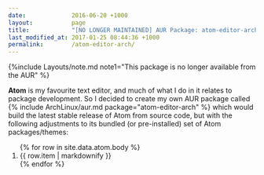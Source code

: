 ```yaml
---
date:             2016-06-20 +1000
layout:           page
title:            "[NO LONGER MAINTAINED] AUR Package: atom-editor-arch"
last_modified_at: 2017-01-25 08:44:36 +1000
permalink:        /atom-editor-arch/
---
```


{%include Layouts/note.md note1="This package is no longer available from the AUR" %}

**Atom** is my favourite text editor, and much of what I do in it relates to package development. So I decided to create my own AUR package called {% include ArchLinux/aur.md package="atom-editor-arch" %} which would build the latest stable release of Atom from source code, but with the following adjustments to its bundled (or pre-installed) set of Atom packages/themes:

<ol>
{% for row in site.data.atom.body %}
  <li>{{ row.item | markdownify }}</li>
{% endfor %}
</ol>
